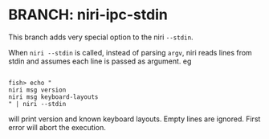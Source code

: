 # BRANCH: niri-ipc-stdin

This branch adds very special option to the niri `--stdin`.

When `niri --stdin` is called, instead of parsing `argv`,
niri reads lines  from stdin and assumes each line is passed as argument.
eg
```fish

fish> echo "
niri msg version
niri msg keyboard-layouts
" | niri --stdin
```

will print version and known keyboard layouts.
Empty lines are ignored.
First error will abort the execution.
